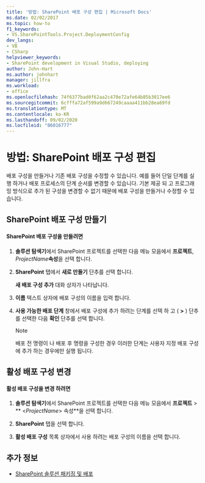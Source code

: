 ```yaml
---
title: '방법: SharePoint 배포 구성 편집 | Microsoft Docs'
ms.date: 02/02/2017
ms.topic: how-to
f1_keywords:
- VS.SharePointTools.Project.DeploymentConfig
dev_langs:
- VB
- CSharp
helpviewer_keywords:
- SharePoint development in Visual Studio, deploying
author: John-Hart
ms.author: johnhart
manager: jillfra
ms.workload:
- office
ms.openlocfilehash: 74f6377bad0f62aa2c470e72afe64b85b3017ee6
ms.sourcegitcommit: 6cfffa72af599a9d667249caaaa411bb28ea69fd
ms.translationtype: MT
ms.contentlocale: ko-KR
ms.lasthandoff: 09/02/2020
ms.locfileid: "86016777"
---
```

# <a name="how-to-edit-a-sharepoint-deployment-configuration"></a>방법: SharePoint 배포 구성 편집
  배포 구성을 만들거나 기존 배포 구성을 수정할 수 있습니다. 예를 들어 단일 단계를 실행 하거나 배포 프로세스의 단계 순서를 변경할 수 있습니다. 기본 제공 되 고 프로그래밍 방식으로 추가 된 구성을 변경할 수 없기 때문에 배포 구성을 만들거나 수정할 수 있습니다.

## <a name="create-a-sharepoint-deployment-configuration"></a>SharePoint 배포 구성 만들기

#### <a name="to-create-a-sharepoint-deployment-configuration"></a>SharePoint 배포 구성을 만들려면

1. **솔루션 탐색기**에서 SharePoint 프로젝트를 선택한 다음 메뉴 모음에서 **프로젝트**, _ProjectName_**속성**을 선택 합니다.

2. **SharePoint** 탭에서 **새로 만들기** 단추를 선택 합니다.

     **새 배포 구성 추가** 대화 상자가 나타납니다.

3. **이름** 텍스트 상자에 배포 구성의 이름을 입력 합니다.

4. **사용 가능한 배포 단계** 창에서 배포 구성에 추가 하려는 단계를 선택 하 고 ( **>** ) 단추를 선택한 다음 **확인** 단추를 선택 합니다.

    > [!NOTE]
    > 배포 전 명령이 나 배포 후 명령을 구성한 경우 이러한 단계는 사용자 지정 배포 구성에 추가 하는 경우에만 실행 됩니다.

## <a name="change-the-active-deployment-configuration"></a>활성 배포 구성 변경

#### <a name="to-change-the-active-deployment-configuration"></a>활성 배포 구성을 변경 하려면

1. **솔루션 탐색기**에서 SharePoint 프로젝트를 선택한 다음 메뉴 모음에서 **프로젝트**  >  ** \<*ProjectName*> 속성**을 선택 합니다.

2. **SharePoint** 탭을 선택 합니다.

3. **활성 배포 구성** 목록 상자에서 사용 하려는 배포 구성의 이름을 선택 합니다.

## <a name="see-also"></a>추가 정보
- [SharePoint 솔루션 패키징 및 배포](../sharepoint/packaging-and-deploying-sharepoint-solutions.md)
